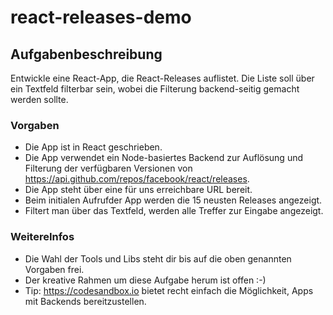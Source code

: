 # react-releases-demo

## Aufgabenbeschreibung

Entwickle eine React-App, die React-Releases auflistet. Die Liste soll über ein Textfeld filterbar
sein, wobei die Filterung backend-seitig gemacht werden sollte.

### Vorgaben
- Die App ist in React geschrieben.
- Die App verwendet ein Node-basiertes Backend zur Auflösung und Filterung der verfügbaren Versionen von https://api.github.com/repos/facebook/react/releases.
- Die App steht über eine für uns erreichbare URL bereit.
- Beim initialen Aufrufder App werden die 15 neusten Releases angezeigt.
- Filtert man über das Textfeld, werden alle Treffer zur Eingabe angezeigt.

### WeitereInfos
- Die Wahl der Tools und Libs steht dir bis auf die oben genannten Vorgaben frei.
- Der kreative Rahmen um diese Aufgabe herum ist offen :-)
- Tip: https://codesandbox.io bietet recht einfach die Möglichkeit, Apps mit Backends bereitzustellen.